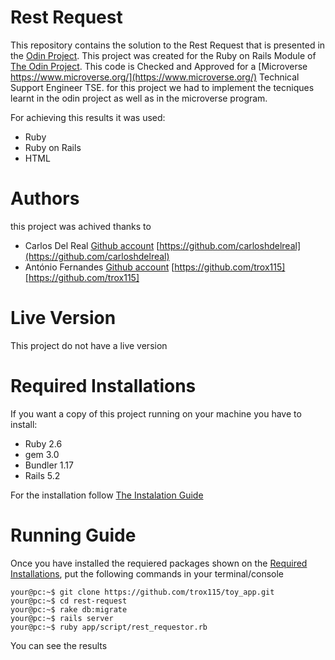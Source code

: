 # Rest Request

This repository contains the solution to the Rest Request that is presented in the [Odin Project](https://www.theodinproject.com/courses/ruby-on-rails/lessons/basic-routes-views-and-controllers). This project was created for the Ruby on Rails Module of  [The Odin Project](https://www.theodinproject.com/). 
This code is Checked and Approved for a  [Microverse https://www.microverse.org/](https://www.microverse.org/) Technical Support Engineer TSE.  for this project we had to implement the tecniques learnt in the odin project as well as in the microverse program.

For achieving this results it was used:

* Ruby
* Ruby on Rails
* HTML


# Authors

this project was achived thanks to 

* Carlos Del Real [Github account](https://github.com/carloshdelreal) [https://github.com/carloshdelreal](https://github.com/carloshdelreal) 
* António Fernandes [Github account](https://github.com/trox115) [https://github.com/trox115][https://github.com/trox115] 


# Live Version

This project do not have a live version


# Required Installations

If you want a copy of this project running on your machine you have to install:

* Ruby 2.6
* gem 3.0
* Bundler 1.17
* Rails 5.2

For the installation follow [The Instalation Guide](https://www.tutorialspoint.com/ruby-on-rails/rails-installation)


# Running Guide

Once you have installed the requiered packages shown on the [Required Installations](https://github.com/trox115/rest-request/tree/feature/readme-update#required-installations), put the following commands in your terminal/console

```Shell
your@pc:~$ git clone https://github.com/trox115/toy_app.git
your@pc:~$ cd rest-request
your@pc:~$ rake db:migrate
your@pc:~$ rails server
your@pc:~$ ruby app/script/rest_requestor.rb

```


You can see the results